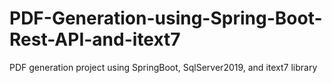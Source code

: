 # PDF-Generation-using-Spring-Boot-Rest-API-and-itext7
PDF generation project using SpringBoot, SqlServer2019, and itext7 library
